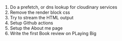 1. Do a prefetch, or dns lookup for cloudinary services
2. Remove the render block css
3. Try to stream the HTML output
4. Setup Github actions
5. Setup the About me page
6. Write the first Book review on PLaying Big
